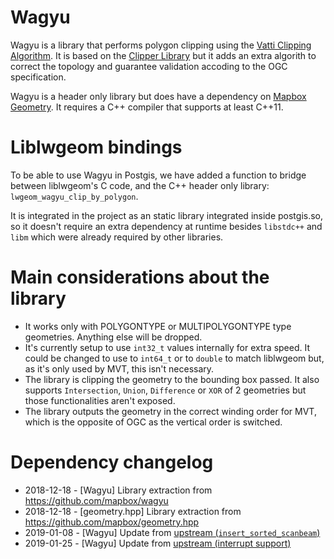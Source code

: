 # Wagyu

Wagyu is a library that performs polygon clipping using the [Vatti Clipping Algorithm](https://en.wikipedia.org/wiki/Vatti_clipping_algorithm).  It is based on the [Clipper Library](http://www.angusj.com/delphi/clipper.php) but it adds an extra algorith to correct the topology and guarantee validation accoding to the OGC specification.

Wagyu is a header only library but does have a dependency on [Mapbox Geometry](https://github.com/mapbox/geometry.hpp). It requires a C++ compiler that supports at least C++11.

# Liblwgeom bindings

To be able to use Wagyu in Postgis, we have added a function to bridge between liblwgeom's C code, and the C++ header only library: `lwgeom_wagyu_clip_by_polygon`.

It is integrated in the project as an static library integrated inside postgis.so, so it doesn't require an extra dependency at runtime besides `libstdc++` and `libm` which were already required by other libraries.

# Main considerations about the library

- It works only with POLYGONTYPE or MULTIPOLYGONTYPE type geometries. Anything else will be dropped.
- It's currently setup to use `int32_t` values internally for extra speed. It could be changed to use to `int64_t` or to `double` to match liblwgeom but, as it's only used by MVT, this isn't necessary.
- The library is clipping the geometry to the bounding box passed. It also supports `Intersection`, `Union`, `Difference` or `XOR` of 2 geometries but those functionalities aren't exposed.
- The library outputs the geometry in the correct winding order for MVT, which is the opposite of OGC as the vertical order is switched.


# Dependency changelog

  - 2018-12-18 - [Wagyu] Library extraction from https://github.com/mapbox/wagyu
  - 2018-12-18 - [geometry.hpp] Library extraction from https://github.com/mapbox/geometry.hpp
  - 2019-01-08 - [Wagyu] Update from [upstream (`insert_sorted_scanbeam`)](https://github.com/mapbox/wagyu/commit/438050e1c8caf86d57e51b7d1bf503d000b96634)
  - 2019-01-25 - [Wagyu] Update from [upstream (interrupt support)](https://github.com/mapbox/wagyu/commit/35402803a5355983b854b07a5063014c4894f21a)

